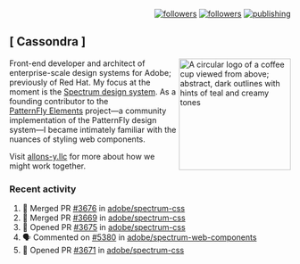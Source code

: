 <p align="right"><a rel="me" href="https://front-end.social/@castastrophe">
    <img alt="followers" title="Follow me on Mastodon" src="https://img.shields.io/mastodon/follow/109297102751309835?domain=https%3A%2F%2Ffront-end.social&label=Follow&logo=mastodon&logoColor=white&style=for-the-badge&labelColor=008080&color=006969"/></a>
  <a href="https://codepen.io/castastrophe/">
    <img alt="followers" title="Follow me on CodePen" src="https://img.shields.io/badge/23-1?color=640464&labelColor=7c007c&style=for-the-badge&logo=codepen&label=Follow"/></a>
<a href="https://castastrophe.medium.com/">
    <img alt="publishing" title="View articles on Medium" src="https://img.shields.io/badge/107-1?color=666&labelColor=444&label=subscribe&logo=medium&logoColor=white&style=for-the-badge"/></a>
</p>

## [&nbsp;Cassondra&nbsp;]

<img align="right" src="https://github-production-user-asset-6210df.s3.amazonaws.com/1840295/253016758-ba468774-1cd3-42c2-8f43-947b5eeb5edf.png" height="200" alt="A circular logo of a coffee cup viewed from above; abstract, dark outlines with hints of teal and creamy tones">

Front-end developer and architect of enterprise-scale design systems for Adobe; previously of Red Hat. My focus at the moment is the [Spectrum design system](https://github.com/adobe/spectrum-css). As a founding contributor to the [PatternFly&nbsp;Elements](https://github.com/patternfly/patternfly-elements) project&mdash;a community implementation of the PatternFly design system&mdash;I became intimately familiar with the nuances of styling web components.

Visit [allons-y.llc](http://allons-y.llc/) for more about how we might work together.

### Recent activity

<!--START_SECTION:activity-->
1. 🎉 Merged PR [#3676](https://github.com/adobe/spectrum-css/pull/3676) in [adobe/spectrum-css](https://github.com/adobe/spectrum-css)
2. 🎉 Merged PR [#3669](https://github.com/adobe/spectrum-css/pull/3669) in [adobe/spectrum-css](https://github.com/adobe/spectrum-css)
3. 💪 Opened PR [#3675](https://github.com/adobe/spectrum-css/pull/3675) in [adobe/spectrum-css](https://github.com/adobe/spectrum-css)
4. 🗣 Commented on [#5380](https://github.com/adobe/spectrum-web-components/pull/5380#issuecomment-2810338982) in [adobe/spectrum-web-components](https://github.com/adobe/spectrum-web-components)
5. 💪 Opened PR [#3671](https://github.com/adobe/spectrum-css/pull/3671) in [adobe/spectrum-css](https://github.com/adobe/spectrum-css)
<!--END_SECTION:activity-->
